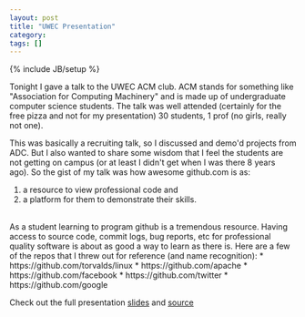 ```yaml
---
layout: post
title: "UWEC Presentation"
category: 
tags: []
---
```

{% include JB/setup %}

Tonight I gave a talk to the UWEC ACM club. ACM stands for something like "Association for Computing Machinery" and is made up of undergraduate computer science students. The talk was well attended (certainly for the free pizza and not for my presentation) 30 students, 1 prof (no girls, really not one).
<!-- more -->
This was basically a recruiting talk, so I discussed and demo'd projects from ADC. But I also wanted to share some wisdom that I feel the students are not getting on campus (or at least I didn't get when I was there 8 years ago). So the gist of my talk was how awesome github.com is as:
 1. a resource to view professional code and 
 1. a platform for them to demonstrate their skills.

<br/>
As a student learning to program github is a tremendous resource. Having access to source code, commit logs, bug reports, etc for professional quality software is about as good a way to learn as there is. Here are a few of the repos that I threw out for reference (and name recognition):
* https://github.com/torvalds/linux
* https://github.com/apache
* https://github.com/facebook
* https://github.com/twitter
* https://github.com/google

Check out the full presentation [slides](http://uwecslides.adceval.com/) and [source](https://github.com/levifelling/node-slides/tree/uwec)
 

